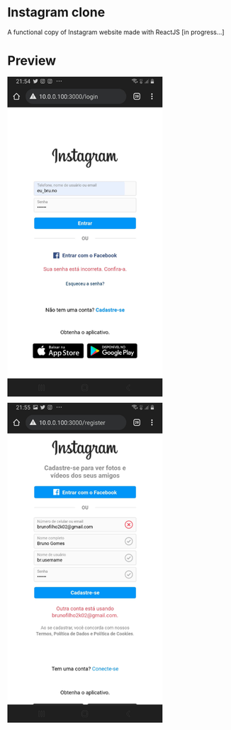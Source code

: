 # Instagram clone
A functional copy of Instagram website made with ReactJS [in progress...]

# Preview
<a href="url"><img src="https://github.com/brunog2/insta-clone/blob/main/Screenshot_20220112-215424_Chrome.jpg" align="center" height="720" ></a>


<a href="url"><img src="https://github.com/brunog2/insta-clone/blob/main/Screenshot_20220112-215507_Chrome.jpg" align="center" height="720" ></a>
